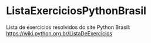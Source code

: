 # ListaExerciciosPythonBrasil
Lista de exercícios resolvidos do site Python Brasil: 
https://wiki.python.org.br/ListaDeExercicios
